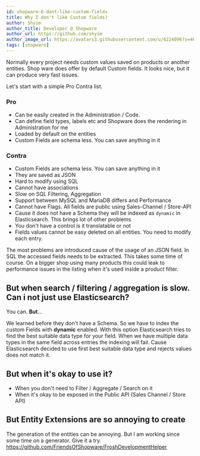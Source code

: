 ```yaml
---
id: shopware-6-dont-like-custom-fields
title: Why I don't like Custom fields?
author: Shyim
author_title: Developer @ Shopware
author_url: https://github.com/shyim
author_image_url: https://avatars3.githubusercontent.com/u/6224096?s=460&u=18be3a2d46f07dd42fc2b6dee9b4b9b68bca28d2&v=4
tags: [shopware]
---
```


Normally every project needs custom values saved on products or another entities. Shop ware does offer by default Custom fields. It looks nice, but it can produce very fast issues.

Let's start with a simple Pro Contra list.

### Pro

* Can be easily created in the Administration / Code.
* Can define field types, labels etc and Shopware does the rendering in Administration for me
* Loaded by default on the entities
* Custom Fields are schema less. You can save anything in it

### Contra

* Custom Fields are schema less. You can save anything in it
* They are saved as JSON
 * Hard to modify using SQL
 * Cannot have associations
 * Slow on SQL Filtering, Aggregation
* Support between MySQL and MariaDB differs and Performance
* Cannot have Flags. All fields are public using Sales-Channel / Store-API
* Cause it does not have a Schema they will be indexed as `dynamic` in Elasticsearch. This brings lot of other problems
* You don't have a control is it translatable or not
* Fields values cannot be easy deleted on all entities. You need to modify each entry.

The most problems are introduced cause of the usage of an JSON field. In SQL the accessed fields needs to be extracted. This takes some time of course. 
On a bigger shop using many products this could leak to performance issues in the listing when it's used inside a product filter. 

## But when search / filtering / aggregation is slow. Can i not just use Elasticsearch?

You can. **But**...

We learned before they don't have a Schema. So we have to index the custom Fields with **dynamic** enabled. With this option Elasticsearch tries to find the best suitable data type for your field. When we have multiple data types in the same field across entries the indexing will fail. Cause Elasticsearch decided to use first best suitable data type and rejects values does not match it.

## But when it's okay to use it?

* When you don't need to Filter / Aggregate / Search on it
* When it's okay to be exposed in the Public API (Sales Channel / Store API)

## But Entity Extensions are so annoying to create

The generation of the entities can be annoying. But I am working since some time on a generator. Give it a try. https://github.com/FriendsOfShopware/FroshDevelopmentHelper
